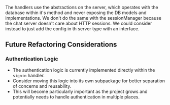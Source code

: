 The handlers use the abstractions on the server, which operates with the database within it's method and never exposing the DB models and implementations.
We don't do the same with the sessionManager because the chat server doesn't care about HTTP sessions.
We could consider instead to just add the config in th server type with an interface.


## Future Refactoring Considerations

### Authentication Logic
- The authentication logic is currently implemented directly within the `signin` handler.
- Consider moving this logic into its own subpackage for better separation of concerns and reusability.
- This will become particularly important as the project grows and potentially needs to handle authentication in multiple places.

